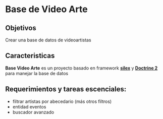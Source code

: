 # Base de Video Arte #

## Objetivos ##

Crear una base de datos de videoartistas 


## Caracteristicas ##
**Base Video Arte** es un proyecto basado en framework [**silex**](http://silex.sensiolabs.org/) 
y [**Doctrine 2**](http://www.doctrine-project.org/) para manejar la base de datos

## Requerimientos y tareas escenciales:


- filtrar artistas por abecedario (más otros filtros)
- entidad eventos
- buscador avanzado